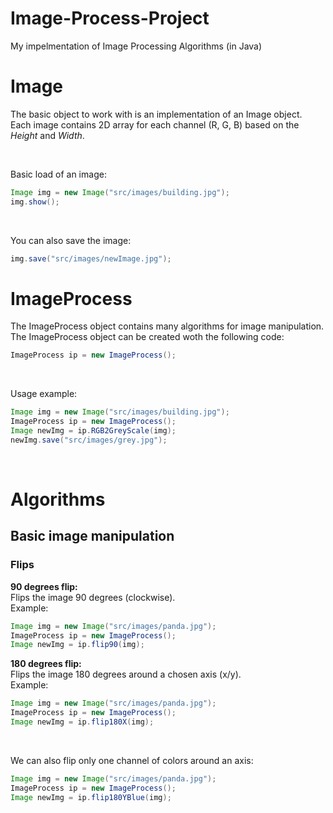 # Image-Process-Project
My impelmentation of Image Processing Algorithms (in Java)
</br>
# Image
The basic object to work with is an implementation of an Image object.</br>
Each image contains 2D array for each channel (R, G, B) based on the *Height* and *Width*.</br>

</br>

Basic load of an image:
```java
Image img = new Image("src/images/building.jpg");
img.show();
```

<!--- add image of building here --->

</br>

You can also save the image:
```java
img.save("src/images/newImage.jpg");
```

# ImageProcess
The ImageProcess object contains many algorithms for image manipulation.</br>
The ImageProcess object can be created woth the following code:</br>
```java
ImageProcess ip = new ImageProcess();
```

</br>

Usage example:
```java
Image img = new Image("src/images/building.jpg");
ImageProcess ip = new ImageProcess();
Image newImg = ip.RGB2GreyScale(img);
newImg.save("src/images/grey.jpg");
```

</br>
<!--- add grey image of building --->

# Algorithms
## Basic image manipulation
### Flips

**90 degrees flip:**</br>
Flips the image 90 degrees (clockwise).</br>
Example:</br>

```java
Image img = new Image("src/images/panda.jpg");
ImageProcess ip = new ImageProcess();
Image newImg = ip.flip90(img);
```

<!--- add 90deg flip panda --->

**180 degrees flip:**</br>
Flips the image 180 degrees around a chosen axis (x/y).</br>
Example:
```java
Image img = new Image("src/images/panda.jpg");
ImageProcess ip = new ImageProcess();
Image newImg = ip.flip180X(img);
```

<!--- add 180degX flip panda --->

</br>

We can also flip only one channel of colors around an axis:
```java
Image img = new Image("src/images/panda.jpg");
ImageProcess ip = new ImageProcess();
Image newImg = ip.flip180YBlue(img);
```

<!--- add 180degYBlue flip panda --->
